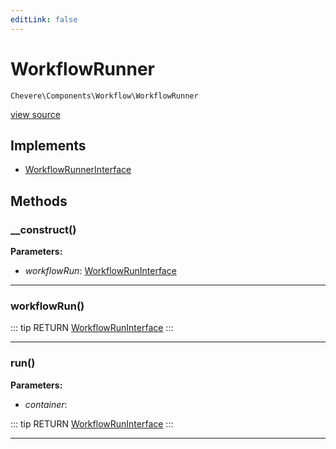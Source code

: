 ```yaml
---
editLink: false
---
```


# WorkflowRunner

`Chevere\Components\Workflow\WorkflowRunner`

[view source](https://github.com/chevere/chevere/blob/master/src/Chevere/Components/Workflow/WorkflowRunner.php)

## Implements

- [WorkflowRunnerInterface](../../Interfaces/Workflow/WorkflowRunnerInterface.md)

## Methods

### __construct()

**Parameters:**

- *workflowRun*: [WorkflowRunInterface](../../Interfaces/Workflow/WorkflowRunInterface.md)

---

### workflowRun()

::: tip RETURN
[WorkflowRunInterface](../../Interfaces/Workflow/WorkflowRunInterface.md)
:::

---

### run()

**Parameters:**

- *container*: 

::: tip RETURN
[WorkflowRunInterface](../../Interfaces/Workflow/WorkflowRunInterface.md)
:::

---
